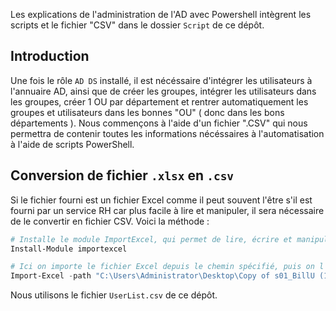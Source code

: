 
Les explications de l'administration de l'AD avec Powershell intègrent les scripts et le fichier "CSV" dans le dossier `Script` de ce dépôt.

## Introduction  
Une fois le rôle `AD DS` installé, il est nécéssaire d'intégrer les utilisateurs à l'annuaire AD, ainsi que de créer les groupes, intégrer les utilisateurs dans les groupes, créer 1 OU par département et rentrer automatiquement les groupes et utilisateurs dans les bonnes "OU" ( donc dans les bons départements ). Nous commençons à l'aide d'un fichier ".CSV" qui nous permettra de contenir toutes les informations nécéssaires à l'automatisation à l'aide de scripts PowerShell.

## Conversion de fichier `.xlsx` en `.csv`  
Si le fichier fourni est un fichier Excel comme il peut souvent l'être s'il est fourni par un service RH car plus facile à lire et manipuler, il sera nécessaire de le convertir en fichier CSV. Voici la méthode :
```Powershell
# Installe le module ImportExcel, qui permet de lire, écrire et manipuler des fichiers Excel (.xlsx) sans nécessiter Excel installé sur la machine  
Install-Module importexcel

# Ici on importe le fichier Excel depuis le chemin spécifié, puis on l'envoie dans une commande qui va exporter au format CSV dans le chemin spécifié, supprimer la première ligne d'information et l'exportation se fait en UTF8 pour conserver les accents et caractère spéciaux.  
Import-Excel -path "C:\Users\Administrator\Desktop\Copy of s01_BillU (1).xlsx" | Export-Csv "C:\Users\Administrator\Desktop\Billu S01.csv" -NoTypeInformation -Encoding UTF8
```
Nous utilisons le fichier `UserList.csv` de ce dépôt.  
